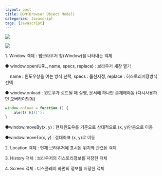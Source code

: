 ```yaml
---
layout: post
title: BOM(Browser Object Model)
categories: Javascript
tags: [Javascript]
---
```


![](https://img1.daumcdn.net/thumb/R1280x0/?scode=mtistory2&fname=https%3A%2F%2Fblog.kakaocdn.net%2Fdn%2FcsnSqG%2FbtqFZNOQUpM%2FoZ03tQdNJQagggnEdTqQK1%2Fimg.png)

![](https://img1.daumcdn.net/thumb/R1280x0/?scode=mtistory2&fname=https%3A%2F%2Fblog.kakaocdn.net%2Fdn%2FmPfYu%2FbtqF1oAkm6D%2F7fOz6PSMVP8ylyVaaVuvCK%2Fimg.png)

1\. Window 객체 : 웹브라우저 창(Window)을 나타내는 객체

● window.open(URL, name, specs, replace) : 브라우저 새창 열기

    name : 윈도우창을 여는 방식 선택, specs : 옵션지정, replace : 히스토리저장방식 선택

● window.onload : 윈도우가 로드될 때 실행, 문서에 하나만 존재해야됨 (다시사용하면 오버라이딩됨)

```javascript
window.onload = function () {
    alert('HI!!');
}
```

●window.moveBy(x, y) : 현재윈도우를 기준으로 상대적으로 (x, y)만큼으로 이동

●window.moveTo(x, y) : 절대좌표 (x, y)로 이동

2\. Location 객체 : 현재 브라우저에 표시된 위치와 관련된 객체

3\. History 객체 : 브라우저의 히스토리정보를 저장한 객체

4\. Screen 객체 : 디스플레이 화면의 정보를 저장한 객체